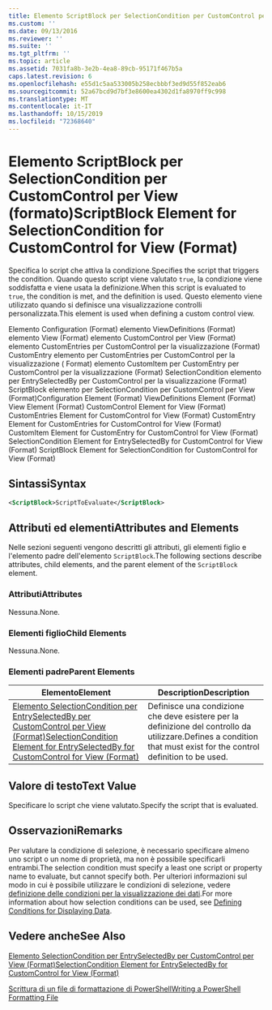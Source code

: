 ```yaml
---
title: Elemento ScriptBlock per SelectionCondition per CustomControl per View (Format) | Microsoft Docs
ms.custom: ''
ms.date: 09/13/2016
ms.reviewer: ''
ms.suite: ''
ms.tgt_pltfrm: ''
ms.topic: article
ms.assetid: 7031fa8b-3e2b-4ea8-89cb-95171f467b5a
caps.latest.revision: 6
ms.openlocfilehash: e55d1c5aa533005b258ecbbbf3ed9d55f852eab6
ms.sourcegitcommit: 52a67bcd9d7bf3e8600ea4302d1fa8970ff9c998
ms.translationtype: MT
ms.contentlocale: it-IT
ms.lasthandoff: 10/15/2019
ms.locfileid: "72368640"
---
```

# <a name="scriptblock-element-for-selectioncondition-for-customcontrol-for-view-format"></a><span data-ttu-id="363d3-102">Elemento ScriptBlock per SelectionCondition per CustomControl per View (formato)</span><span class="sxs-lookup"><span data-stu-id="363d3-102">ScriptBlock Element for SelectionCondition for CustomControl for View (Format)</span></span>

<span data-ttu-id="363d3-103">Specifica lo script che attiva la condizione.</span><span class="sxs-lookup"><span data-stu-id="363d3-103">Specifies the script that triggers the condition.</span></span> <span data-ttu-id="363d3-104">Quando questo script viene valutato `true`, la condizione viene soddisfatta e viene usata la definizione.</span><span class="sxs-lookup"><span data-stu-id="363d3-104">When this script is evaluated to `true`, the condition is met, and the definition is used.</span></span> <span data-ttu-id="363d3-105">Questo elemento viene utilizzato quando si definisce una visualizzazione controlli personalizzata.</span><span class="sxs-lookup"><span data-stu-id="363d3-105">This element is used when defining a custom control view.</span></span>

<span data-ttu-id="363d3-106">Elemento Configuration (Format) elemento ViewDefinitions (Format) elemento View (Format) elemento CustomControl per View (Format) elemento CustomEntries per CustomControl per la visualizzazione (Format) CustomEntry elemento per CustomEntries per CustomControl per la visualizzazione ( Format) elemento CustomItem per CustomEntry per CustomControl per la visualizzazione (Format) SelectionCondition elemento per EntrySelectedBy per CustomControl per la visualizzazione (Format) ScriptBlock elemento per SelectionCondition per CustomControl per View (Format)</span><span class="sxs-lookup"><span data-stu-id="363d3-106">Configuration Element (Format) ViewDefinitions Element (Format) View Element (Format) CustomControl Element for View (Format) CustomEntries Element for CustomControl for View (Format) CustomEntry Element for CustomEntries for CustomControl for View (Format) CustomItem Element for CustomEntry for CustomControl for View (Format) SelectionCondition Element for EntrySelectedBy for CustomControl for View (Format) ScriptBlock Element for SelectionCondition for CustomControl for View (Format)</span></span>

## <a name="syntax"></a><span data-ttu-id="363d3-107">Sintassi</span><span class="sxs-lookup"><span data-stu-id="363d3-107">Syntax</span></span>

```xml
<ScriptBlock>ScriptToEvaluate</ScriptBlock>
```

## <a name="attributes-and-elements"></a><span data-ttu-id="363d3-108">Attributi ed elementi</span><span class="sxs-lookup"><span data-stu-id="363d3-108">Attributes and Elements</span></span>

<span data-ttu-id="363d3-109">Nelle sezioni seguenti vengono descritti gli attributi, gli elementi figlio e l'elemento padre dell'elemento `ScriptBlock`.</span><span class="sxs-lookup"><span data-stu-id="363d3-109">The following sections describe attributes, child elements, and the parent element of the `ScriptBlock` element.</span></span>

### <a name="attributes"></a><span data-ttu-id="363d3-110">Attributi</span><span class="sxs-lookup"><span data-stu-id="363d3-110">Attributes</span></span>

<span data-ttu-id="363d3-111">Nessuna.</span><span class="sxs-lookup"><span data-stu-id="363d3-111">None.</span></span>

### <a name="child-elements"></a><span data-ttu-id="363d3-112">Elementi figlio</span><span class="sxs-lookup"><span data-stu-id="363d3-112">Child Elements</span></span>

<span data-ttu-id="363d3-113">Nessuna.</span><span class="sxs-lookup"><span data-stu-id="363d3-113">None.</span></span>

### <a name="parent-elements"></a><span data-ttu-id="363d3-114">Elementi padre</span><span class="sxs-lookup"><span data-stu-id="363d3-114">Parent Elements</span></span>

|<span data-ttu-id="363d3-115">Elemento</span><span class="sxs-lookup"><span data-stu-id="363d3-115">Element</span></span>|<span data-ttu-id="363d3-116">Description</span><span class="sxs-lookup"><span data-stu-id="363d3-116">Description</span></span>|
|-------------|-----------------|
|[<span data-ttu-id="363d3-117">Elemento SelectionCondition per EntrySelectedBy per CustomControl per View (Format)</span><span class="sxs-lookup"><span data-stu-id="363d3-117">SelectionCondition Element for EntrySelectedBy for CustomControl for View (Format)</span></span>](./selectioncondition-element-for-entryselectedby-for-customcontrol-format.md)|<span data-ttu-id="363d3-118">Definisce una condizione che deve esistere per la definizione del controllo da utilizzare.</span><span class="sxs-lookup"><span data-stu-id="363d3-118">Defines a condition that must exist for the control definition to be used.</span></span>|

## <a name="text-value"></a><span data-ttu-id="363d3-119">Valore di testo</span><span class="sxs-lookup"><span data-stu-id="363d3-119">Text Value</span></span>

<span data-ttu-id="363d3-120">Specificare lo script che viene valutato.</span><span class="sxs-lookup"><span data-stu-id="363d3-120">Specify the script that is evaluated.</span></span>

## <a name="remarks"></a><span data-ttu-id="363d3-121">Osservazioni</span><span class="sxs-lookup"><span data-stu-id="363d3-121">Remarks</span></span>

<span data-ttu-id="363d3-122">Per valutare la condizione di selezione, è necessario specificare almeno uno script o un nome di proprietà, ma non è possibile specificarli entrambi.</span><span class="sxs-lookup"><span data-stu-id="363d3-122">The selection condition must specify a least one script or property name to evaluate, but cannot specify both.</span></span> <span data-ttu-id="363d3-123">Per ulteriori informazioni sul modo in cui è possibile utilizzare le condizioni di selezione, vedere [definizione delle condizioni per la visualizzazione dei dati](./defining-conditions-for-displaying-data.md).</span><span class="sxs-lookup"><span data-stu-id="363d3-123">For more information about how selection conditions can be used, see [Defining Conditions for Displaying Data](./defining-conditions-for-displaying-data.md).</span></span>

## <a name="see-also"></a><span data-ttu-id="363d3-124">Vedere anche</span><span class="sxs-lookup"><span data-stu-id="363d3-124">See Also</span></span>

[<span data-ttu-id="363d3-125">Elemento SelectionCondition per EntrySelectedBy per CustomControl per View (Format)</span><span class="sxs-lookup"><span data-stu-id="363d3-125">SelectionCondition Element for EntrySelectedBy for CustomControl for View (Format)</span></span>](./selectioncondition-element-for-entryselectedby-for-customcontrol-format.md)

[<span data-ttu-id="363d3-126">Scrittura di un file di formattazione di PowerShell</span><span class="sxs-lookup"><span data-stu-id="363d3-126">Writing a PowerShell Formatting File</span></span>](./writing-a-powershell-formatting-file.md)
